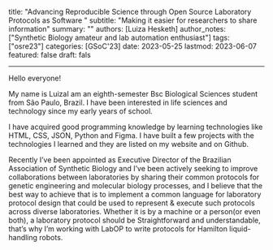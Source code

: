 title: "Advancing Reproducible Science through Open Source Laboratory Protocols as Software "
subtitle: "Making it easier for researchers to share information"
summary: ""
authors: [Luiza Hesketh]
author_notes: ["Synthetic Biology amateur and lab automation enthusiast"]
tags: ["osre23"]
categories: [GSoC'23]
date: 2023-05-25
lastmod: 2023-06-07
featured: false
draft: fals


---

Hello everyone!

My name is LuizaI am an eighth-semester Bsc Biological Sciences student from São Paulo, Brazil. I have been interested in life sciences and technology since my early years of school.

I have acquired good programming knowledge by learning technologies like HTML, CSS, JSON, Python and Figma. I have built a few projects with the technologies I learned and they are listed on my website and on Github.

Recently I’ve been appointed as Executive Director of the Brazilian Association of Synthetic Biology and I’ve been actively seeking to improve collaborations between laboratories by sharing their common protocols for genetic engineering and molecular biology processes, and I believe that the best way to achieve that is to implement a common language for laboratory protocol design that could be used to represent & execute such protocols across diverse laboratories. Whether it is by a machine or a person(or even both), a laboratory protocol should be Straightforward and understandable, that’s why I’m working with LabOP to write protocols for Hamilton liquid-handling robots.

